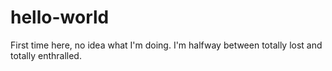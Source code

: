 # hello-world
First time here, no idea what I'm doing.
I'm halfway between totally lost and totally enthralled.
